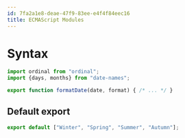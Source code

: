 ```yaml
---
id: 7fa2a1e8-deae-47f9-83ee-e4f4f84eec16
title: ECMAScript Modules
---
```


# Syntax

``` javascript
import ordinal from "ordinal";
import {days, months} from "date-names";

export function formatDate(date, format) { /* ... */ }
```

## Default export

``` javascript
export default ["Winter", "Spring", "Summer", "Autumn"];
```

